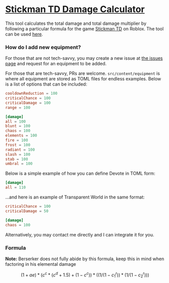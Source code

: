 # [Stickman TD Damage Calculator](https://cyrus01337.github.io/stickman-td-damage-calculator/)

This tool calculates the total damage and total damage multiplier by following a particular formula for the game [Stickman TD](https://www.roblox.com/games/18495650842/Stickman-TD) on Roblox. The tool can be used [here](https://cyrus01337.github.io/stickman-td-damage-calculator/).

### How do I add new equipment?

For those that are not tech-savvy, you may create a new issue at [the issues page](https://github.com/cyrus01337/stickman-td-damage-calculator/issues) and request for an equipment to be added.

For those that are tech-savvy, PRs are welcome. `src/content/equipment` is where all equipment are stored as TOML files for endless examples. Below is a list of options that can be included:

```toml
cooldownReduction = 100
criticalChance = 100
criticalDamage = 100
range = 100

[damage]
all = 100
blunt = 100
chaos = 100
elements = 100
fire = 100
frost = 100
radiant = 100
slash = 100
stab = 100
umbral = 100
```

Below is a simple example of how you can define Devote in TOML form:

```toml
[damage]
all = 110
```

...and here is an example of Transparent World in the same format:

```toml
criticalChance = 100
criticalDamage = 50

[damage]
chaos = 100
```

Alternatively, you may contact me directly and I can integrate it for you.

### Formula

**Note:** Berserker does not fully abide by this formula, keep this in mind when factoring in his elemental damage

$$
(1 + ae) * (c^c * (c^d + 1.5) + (1 - c^c)) * ((1 / (1 - c^r_1)) * (1 / (1 - c^r_2)))
$$
